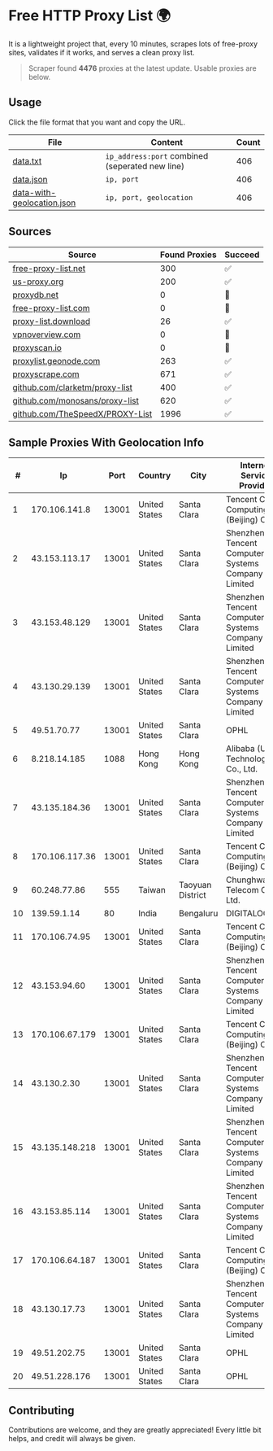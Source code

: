 
# Free HTTP Proxy List 🌍

It is a lightweight project that, every 10 minutes, scrapes lots of free-proxy sites, validates if it works, and serves a clean proxy list.


> Scraper found **4476** proxies at the latest update. Usable proxies are below.

## Usage

Click the file format that you want and copy the URL.


|File|Content|Count|
|----|-------|-----|
|[data.txt](https://raw.githubusercontent.com/themiralay/Proxy-List-World/master/data.txt)|`ip_address:port` combined (seperated new line)|406|
|[data.json](https://raw.githubusercontent.com/themiralay/Proxy-List-World/master/data.json)|`ip, port`|406|
|[data-with-geolocation.json](https://raw.githubusercontent.com/themiralay/Proxy-List-World/master/data-with-geolocation.json)|`ip, port, geolocation`|406|

## Sources

|Source|Found Proxies|Succeed|
|------|-------------|-------|
|[free-proxy-list.net](https://free-proxy-list.net)|300|✅|
|[us-proxy.org](https://www.us-proxy.org)|200|✅|
|[proxydb.net](http://proxydb.net)|0|🚫|
|[free-proxy-list.com](https://free-proxy-list.com/?page=&port=&type%5B%5D=http&type%5B%5D=https&up_time=0&search=Search)|0|🚫|
|[proxy-list.download](https://www.proxy-list.download/HTTP)|26|✅|
|[vpnoverview.com](https://vpnoverview.com/privacy/anonymous-browsing/free-proxy-servers)|0|🚫|
|[proxyscan.io](https://www.proxyscan.io)|0|🚫|
|[proxylist.geonode.com](https://proxylist.geonode.com/api/proxy-list?limit=300&page=1&sort_by=lastChecked&sort_type=desc&protocols=http,https)|263|✅|
|[proxyscrape.com](https://api.proxyscrape.com/v2/?request=displayproxies&protocol=http&timeout=10000&country=all&ssl=all&anonymity=all)|671|✅|
|[github.com/clarketm/proxy-list](https://raw.githubusercontent.com/clarketm/proxy-list/master/proxy-list-raw.txt)|400|✅|
|[github.com/monosans/proxy-list](https://raw.githubusercontent.com/monosans/proxy-list/main/proxies/http.txt)|620|✅|
|[github.com/TheSpeedX/PROXY-List](https://raw.githubusercontent.com/TheSpeedX/PROXY-List/master/http.txt)|1996|✅|


## Sample Proxies With Geolocation Info

|#|Ip|Port|Country|City|Internet Service Provider|
|-|--|----|-------|----|-------------------------|
|1|170.106.141.8|13001|United States|Santa Clara|Tencent Cloud Computing (Beijing) Co|
|2|43.153.113.17|13001|United States|Santa Clara|Shenzhen Tencent Computer Systems Company Limited|
|3|43.153.48.129|13001|United States|Santa Clara|Shenzhen Tencent Computer Systems Company Limited|
|4|43.130.29.139|13001|United States|Santa Clara|Shenzhen Tencent Computer Systems Company Limited|
|5|49.51.70.77|13001|United States|Santa Clara|OPHL|
|6|8.218.14.185|1088|Hong Kong|Hong Kong|Alibaba (US) Technology Co., Ltd.|
|7|43.135.184.36|13001|United States|Santa Clara|Shenzhen Tencent Computer Systems Company Limited|
|8|170.106.117.36|13001|United States|Santa Clara|Tencent Cloud Computing (Beijing) Co|
|9|60.248.77.86|555|Taiwan|Taoyuan District|Chunghwa Telecom Co., Ltd.|
|10|139.59.1.14|80|India|Bengaluru|DIGITALOCEAN|
|11|170.106.74.95|13001|United States|Santa Clara|Tencent Cloud Computing (Beijing) Co|
|12|43.153.94.60|13001|United States|Santa Clara|Shenzhen Tencent Computer Systems Company Limited|
|13|170.106.67.179|13001|United States|Santa Clara|Tencent Cloud Computing (Beijing) Co|
|14|43.130.2.30|13001|United States|Santa Clara|Shenzhen Tencent Computer Systems Company Limited|
|15|43.135.148.218|13001|United States|Santa Clara|Shenzhen Tencent Computer Systems Company Limited|
|16|43.153.85.114|13001|United States|Santa Clara|Shenzhen Tencent Computer Systems Company Limited|
|17|170.106.64.187|13001|United States|Santa Clara|Tencent Cloud Computing (Beijing) Co|
|18|43.130.17.73|13001|United States|Santa Clara|Shenzhen Tencent Computer Systems Company Limited|
|19|49.51.202.75|13001|United States|Santa Clara|OPHL|
|20|49.51.228.176|13001|United States|Santa Clara|OPHL|



## Contributing

Contributions are welcome, and they are greatly appreciated! Every
little bit helps, and credit will always be given.

